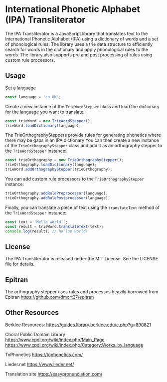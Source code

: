 # International Phonetic Alphabet (IPA) Transliterator

The IPA Transliterator is a JavaScript library that translates text to the International Phonetic Alphabet (IPA) using a dictionary of words and a set of phonological rules. The library uses a trie data structure to efficiently search for words in the dictionary and apply phonological rules to the words. The library also supports pre and post processing of rules using custom rule processors.

## Usage

Set a language
```js
const language = 'en_UK'; 
```

Create a new instance of the `TrieWordStepper` class and load the dictionary for the language you want to translate:

```javascript
const trieWord = new TrieWordStepper();
trieWord.loadDictionary(language);
```

The TrieOrthographySteppers provide rules for generating phonetics where there may be gaps in an IPA dictionary
You can then create a new instance of the `TrieOrthographyStepper` class and add it as an orthography stepper to the `TrieWordStepper` instance:

```javascript
const trieOrthography = new TrieOrthographyStepper();
trieOrthography.loadDictionary(language);
trieWord.addOrthographyStepper(trieOrthography);
```

You can add custom rule processors to the `TrieOrthographyStepper` instance:

```javascript
trieOrthography.addRulePreprocessor(language);
trieOrthography.addRulePostprocessor(language);
```

Finally, you can translate a piece of text using the `translateText` method of the `TrieWordStepper` instance:

```javascript
const text = 'Hello world!';
const result = trieWord.translateText(text);
console.log(result); // həˈloʊ wɔrld!
```

## License

The IPA Transliterator is released under the MIT License. See the LICENSE file for details.

## Epitran

The orthography stepper uses rules and processes heavily borrowed from Epitran https://github.com/dmort27/epitran

## Other Resources

Berklee Resources:
https://guides.library.berklee.edu/c.php?g=890821

Choral Public Domain Library
https://www.cpdl.org/wiki/index.php/Main_Page
https://www.cpdl.org/wiki/index.php/Category:Works_by_language

ToPhonetics
https://tophonetics.com/

Lieder.net
https://www.lieder.net/

Translation site
https://easypronunciation.com/


